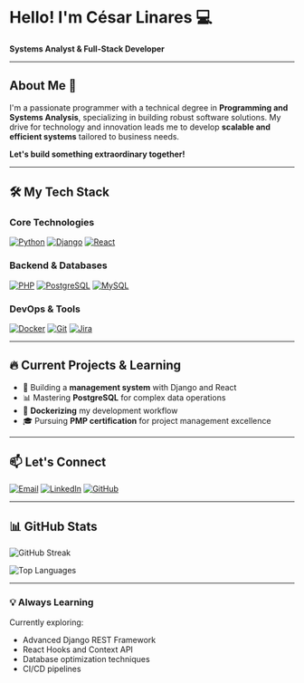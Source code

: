 
# Hello! I'm César Linares 💻  
**Systems Analyst & Full-Stack Developer**  

---






## About Me 🚀  
I'm a passionate programmer with a technical degree in **Programming and Systems Analysis**, specializing in building robust software solutions. My drive for technology and innovation leads me to develop **scalable and efficient systems** tailored to business needs.

**Let's build something extraordinary together!**  

---

## 🛠️ My Tech Stack  

### **Core Technologies**  
[![Python](https://img.shields.io/badge/Python-3776AB?style=for-the-badge&logo=python&logoColor=white)](https://www.python.org/)
[![Django](https://img.shields.io/badge/Django-092E20?style=for-the-badge&logo=django&logoColor=white)](https://www.djangoproject.com/)
[![React](https://img.shields.io/badge/React-61DAFB?style=for-the-badge&logo=react&logoColor=black)](https://reactjs.org/)  

### **Backend & Databases**  
[![PHP](https://img.shields.io/badge/PHP-777BB4?style=for-the-badge&logo=php&logoColor=white)](https://www.php.net/)
[![PostgreSQL](https://img.shields.io/badge/PostgreSQL-316192?style=for-the-badge&logo=postgresql&logoColor=white)](https://www.postgresql.org/)
[![MySQL](https://img.shields.io/badge/MySQL-005C84?style=for-the-badge&logo=mysql&logoColor=white)](https://www.mysql.com/)  

### **DevOps & Tools**  
[![Docker](https://img.shields.io/badge/Docker-2496ED?style=for-the-badge&logo=docker&logoColor=white)](https://www.docker.com/)
[![Git](https://img.shields.io/badge/Git-F05032?style=for-the-badge&logo=git&logoColor=white)](https://git-scm.com/)
[![Jira](https://img.shields.io/badge/Jira-0052CC?style=for-the-badge&logo=jira&logoColor=white)](https://www.atlassian.com/software/jira)  

---

## 🔥 Current Projects & Learning  
- 🚀 Building a **management system** with Django and React  
- 📊 Mastering **PostgreSQL** for complex data operations  
- 🐳 **Dockerizing** my development workflow  
- 🎓 Pursuing **PMP certification** for project management excellence  

---

## 📫 Let's Connect  

[![Email](https://img.shields.io/badge/Email_Direct-D14836?style=for-the-badge&logo=gmail&logoColor=white)](mailto:cesarlinares1522@gmail.com)
[![LinkedIn](https://img.shields.io/badge/LinkedIn-0077B5?style=for-the-badge&logo=linkedin&logoColor=white)](https://www.linkedin.com/in/c%C3%A9sar-linares-4b39b021a/)
[![GitHub](https://img.shields.io/badge/GitHub-181717?style=for-the-badge&logo=github&logoColor=white)](https://github.com/developermaster22)  

---

## 📊 GitHub Stats  

![GitHub Streak](https://streak-stats.demolab.com?user=developermaster22&theme=vue-dark&hide_border=true)

![Top Languages](https://github-readme-stats.vercel.app/api/top-langs/?username=developermaster22&layout=compact&theme=vue-dark&hide=html,css)

---

### **💡 Always Learning**  
Currently exploring:
- Advanced Django REST Framework
- React Hooks and Context API
- Database optimization techniques
- CI/CD pipelines


